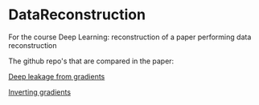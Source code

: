 # DataReconstruction
For the course Deep Learning: reconstruction of a paper performing data reconstruction

The github repo's that are compared in the paper:

[Deep leakage from gradients](https://github.com/mit-han-lab/dlg)

[Inverting gradients](https://github.com/JonasGeiping/invertinggradientsz)
